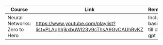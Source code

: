 | Course |  Link  | Remarks |
| ------ | ------ | ------  |
| Neural Networks: Zero to Hero | https://www.youtube.com/playlist?list=PLAqhIrjkxbuWI23v9cThsA9GvCAUhRvKZ | Includes basics till chat gpt |
 
